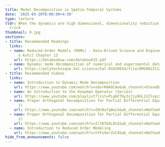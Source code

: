 ```yaml
---
title: Modal Decomposition in Spatio-Temporal Systems
date: '2025-03-20T8:00:00+4:30'
type: lecture
tldr: When the dynamics are high dimensional, dimensionality reduction is a useful
  trick
thumbnail: 0.jpg
sections:
- title: Recommended Readings
  links:
  - name: Reduced-Order Models (ROMs) - Data-Driven Science and Engineering [Brunton
      & Kutz] Chapter 12
    url: https://databookuw.com/databookV2.pdf
  - name: Dynamic mode decomposition of numerical and experimental data
    url: https://polytechnique.hal.science/hal-01020654/file/DMS0022112010001217a.pdf
- title: Recommended Videos
  links:
  - name: Introduction to Dynamic Mode Decomposition
    url: https://www.youtube.com/watch?v=sQvrK8AGCAo&ab_channel=SteveBrunton
  - name: An Introduction to the Koopman Operator (Series)
    url: https://www.youtube.com/playlist?list=PLg6FTHy3zJjy9GLiVJlxyLSZeSCTVnYtz
  - name: Proper Orthogonal Decomposition for Partial Differential Equations (Part
      1)
    url: https://www.youtube.com/watch?v=I8n8a7q8wLk&ab_channel=NathanKutz
  - name: Proper Orthogonal Decomposition for Partial Differential Equations (Part
      2)
    url: https://www.youtube.com/watch?v=IlYDfGXL0nI&ab_channel=NathanKutz
  - name: Introduction to Reduced Order Modeling
    url: https://www.youtube.com/watch?v=YtFuVwrZxC4&ab_channel=NathanKutz
hide_from_announcments: false
---
```


